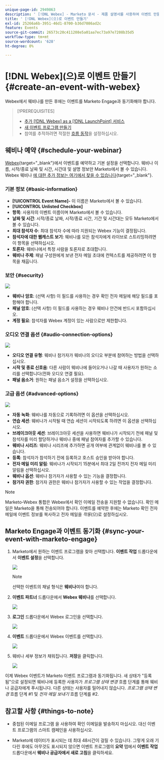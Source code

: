 ```yaml
---
unique-page-id: 2949863
description: ' [!DNL Webex] - Marketo 문서 - 제품 설명서를 사용하여 이벤트 만들기'
title: ' [!DNL Webex](으)로 이벤트 만들기'
exl-id: 25266a6b-3951-46d1-8700-b36d7086ad2c
feature: Events
source-git-commit: 26573c20c411208e5a01aa7ec73a97e7208b35d5
workflow-type: tm+mt
source-wordcount: '628'
ht-degree: 0%

---
```


# [!DNL Webex]&#x200B;(으)로 이벤트 만들기 {#create-an-event-with-webex}

Webex에서 웨비나를 만든 후에는 이벤트를 Marketo Engage과 동기화해야 합니다.

>[!PREREQUISITES]
>
>* [추가 [!DNL Webex] as a [!DNL LaunchPoint] 서비스](/help/marketo/product-docs/administration/additional-integrations/add-webex-as-a-launchpoint-service.md)
>* [새 이벤트 프로그램 만들기](/help/marketo/product-docs/demand-generation/events/understanding-events/create-a-new-event-program.md)
>* 참여를 추적하려면 적절한 [흐름 동작](/help/marketo/product-docs/core-marketo-concepts/smart-campaigns/flow-actions/add-a-flow-step-to-a-smart-campaign.md)을 설정하십시오.

## 웨비나 예약 {#schedule-your-webinar}

[Webex](https://www.webex.com/){target="_blank"}에서 이벤트를 예약하고 기본 설정을 선택합니다. 웨비나 이름, 시작/종료 날짜 및 시간, 시간대 및 설명 정보만 Marketo에서 볼 수 있습니다. Webex 웨비나 [에 대한 추가 정보는 여기에서 찾을 수 있습니다](https://help.webex.com/en-us/landing/ld-7srxjs-WebexWebinars/Webex-Webinars){target="_blank"}.

### 기본 정보 {#basic-information}

* **[!UICONTROL Event Name]-** 이 이름은 Marketo에서 볼 수 있습니다.
* **[!UICONTROL Unlisted Checkbox]**
* **항목**: 사용자의 이벤트 이름이며 Marketo에서 볼 수 있습니다.
* **날짜 및 시간**: 시작/종료 날짜, 시작/종료 시간, 기간 및 시간대는 모두 Marketo에서 볼 수 있습니다.
* **최대 참석자 수**: 최대 참석자 수에 따라 지원되는 Webex 기능이 결정됩니다.
* **참석자에 대한 웹캐스트 보기**: 웨비나를 모든 참석자에게 라이브로 스트리밍하려면 이 항목을 선택하십시오.
* **토론자**: 웨비나에서 특정 사람을 토론자로 초대합니다.
* **웨비나 주제**: 패널 구성원에게 보낸 전자 메일 초대에 컨텍스트를 제공하려면 이 항목을 채웁니다.

### 보안 {#security}

![](assets/create-an-event-with-webex-2.png)

* **웨비나 암호**: (선택 사항) 이 필드를 사용하는 경우 확인 전자 메일에 해당 필드를 포함해야 합니다.
* **패널 암호**: (선택 사항) 이 필드를 사용하는 경우 웨비나 안건에 반드시 포함하십시오.
* **계정 필요**: 참석자를 Webex 계정이 있는 사람으로만 제한합니다.

### 오디오 연결 옵션 {#audio-connection-options}

![](assets/create-an-event-with-webex-3.png)

* **오디오 연결 유형**: 웨비나 참가자가 웨비나의 오디오 부분에 참여하는 방법을 선택하십시오.
* **시작 및 종료 신호음**: 다른 사람이 웨비나에 들어오거나 나갈 때 사용자가 원하는 소리를 선택합니다(전화 오디오 연결 필요).
* **패널 음소거**: 원하는 패널 음소거 설정을 선택하십시오.

### 고급 옵션 {#advanced-options}

![](assets/create-an-event-with-webex-4.png)

* **자동 녹화**: 웨비나를 자동으로 기록하려면 이 옵션을 선택하십시오.
* **연습 세션**: 웨비나가 시작될 때 연습 세션이 시작되도록 하려면 이 옵션을 선택하십시오.
* **브레이크아웃 세션**: 브레이크아웃 세션을 사용하면 웨비나가 시작되기 전에 패널 및 참석자를 미리 할당하거나 웨비나 중에 패널 참여자를 추가할 수 있습니다.
* **웨비나 시리즈**: 웨비나 시리즈에 추가하면 공개 여부에 관계없이 웨비나를 볼 수 있습니다.
* **등록**: 참석자가 참석하기 전에 등록하고 호스트 승인을 받아야 합니다.
* **전자 메일 미리 알림**: 웨비나가 시작되기 15분에서 최대 2일 전까지 전자 메일 미리 알림을 선택하십시오.
* **웨비나 옵션**: 웨비나 참가자가 사용할 수 있는 기능을 결정합니다.
* **참가자 권한**: 참가자 권한은 웨비나 참가자가 사용할 수 있는 작업을 결정합니다.

>[!NOTE]
>
>Marketo-Webex 통합은 Webex에서 확인 이메일 전송을 지원할 수 없습니다. 확인 메일은 Marketo을 통해 전송되어야 합니다. 이벤트를 예약한 후에는 Marketo 확인 전자 메일에 이벤트 정보를 복사하고 전자 메일을 _작동_(으)로 설정하십시오.

## Marketo Engage과 이벤트 동기화 {#sync-your-event-with-marketo-engage}

1. Marketo에서 원하는 이벤트 프로그램을 찾아 선택합니다. **이벤트 작업** 드롭다운에서 **이벤트 설정**&#x200B;을 선택합니다.

   ![](assets/create-an-event-with-webex-5.png)

   >[!NOTE]
   >
   >선택한 이벤트의 채널 형식은 **웨비나**&#x200B;여야 합니다.

1. **이벤트 파트너** 드롭다운에서 **Webex 웨비나**&#x200B;를 선택합니다.

   ![](assets/create-an-event-with-webex-6.png)

1. **로그인** 드롭다운에서 Webex 로그인을 선택합니다.

   ![](assets/create-an-event-with-webex-7.png)

1. **이벤트** 드롭다운에서 Webex 이벤트를 선택합니다.

   ![](assets/create-an-event-with-webex-8.png)

1. 웨비나 세부 정보가 채워집니다. **저장**&#x200B;을 클릭합니다.

   ![](assets/create-an-event-with-webex-9.png)

이제 Webex 이벤트가 Marketo 이벤트 프로그램과 동기화됩니다. 새 상태가 &quot;등록됨&quot;으로 설정되면 웨비나에 등록한 사용자가 _프로그램 상태 변경_ 흐름 단계를 통해 웨비나 공급자에게 푸시됩니다. 다른 상태는 사용자를 밀어내지 않습니다. _프로그램 상태 변경_ 흐름 단계 #1 및 _전자 메일 보내기_ 흐름 단계를 #2.

## 참고할 사항 {#things-to-note}

* 중첩된 이메일 프로그램 을 사용하여 확인 이메일을 발송하지 마십시오. 대신 이벤트 프로그램의 스마트 캠페인을 사용하십시오.

* Marketo에 데이터가 표시되는 데 최대 48시간이 걸릴 수 있습니다. 그렇게 오래 기다린 후에도 아무것도 표시되지 않으면 이벤트 프로그램의 **요약** 탭에서 **이벤트 작업** 드롭다운에서 **웨비나 공급자에서 새로 고침**&#x200B;을 클릭하세요.
